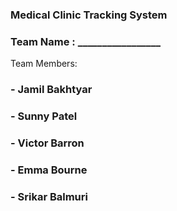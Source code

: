 ### Medical Clinic Tracking System
### Team Name : _________________

Team Members:
### - Jamil Bakhtyar
### - Sunny Patel
### - Victor Barron
### - Emma Bourne
### - Srikar Balmuri
